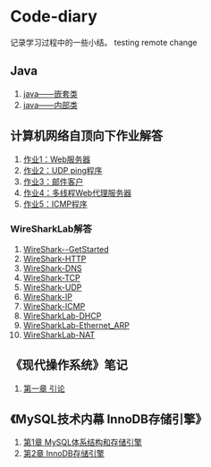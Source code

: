 # Code-diary
记录学习过程中的一些小结。
testing
remote change
## Java
1. [java——嵌套类](JavaSE/Nested-Classes.md)
2. [java——内部类](JavaSE/InnerClasses.md)


## 计算机网络自顶向下作业解答

1. [作业1：Web服务器](Computer-Network/homework1/作业1-Web服务器-解答.md)
2. [作业2：UDP ping程序](Computer-Network/homework2/作业2-UDPping程序.md)
3. [作业3：邮件客户](Computer-Network/homework3/作业3-邮件客户.md)
4. [作业4：多线程Web代理服务器](Computer-Network/homework4/作业4-多线程Web代理服务器.md)
5. [作业5：ICMP程序](Computer-Network/homework5/作业5-ICMPPing程序.md)

### WireSharkLab解答

1. [WireShark--GetStarted](Computer-Network/WireShark--GetStarted/WireShark实验-GetStarted.md)
2. [WireShark-HTTP](Computer-Network/WireShark--HTTP/WireSharkLab-HTTP.md)
3. [WireShark-DNS](Computer-Network/WireShark--DNS/WireSharkLab-DNS.md)
4. [WireShark-TCP](Computer-Network/WireShark--TCP/WireSharkLab-TCP.md)
5. [WireShark-UDP](Computer-Network/WireShark--UDP/WireSharkLab-UDP.md)
6. [WireShark-IP](Computer-Network/WireShark--IP/WireSharkLab-IP.md)
7. [WireShark-ICMP](Computer-Network/WireShark--ICMP/WireSharkLab-ICMP.md)
8. [WireSharkLab-DHCP](Computer-Network/WireShark--DHCP/WireSharkLab-DHCP.md)
9. [WireSharkLab-Ethernet_ARP](Computer-Network/Wireshark--Ethernet_ARP/WiresharkLab-Ethernet_ARP.md)
10. [WireSharkLab-NAT](Computer-Network/WireShark--NAT/WireSharkLab-NAT.md)

## 《现代操作系统》笔记

1. [第一章 引论](ComputerSystem/chapter1.md)


## 《MySQL技术内幕 InnoDB存储引擎》

1. [第1章 MySQL体系结构和存储引擎](MySQL/chapter1.md)
2. [第2章  InnoDB存储引擎](MySQL/chapter2.md)
